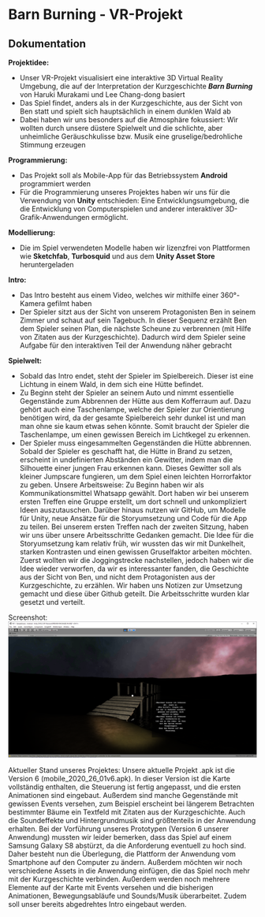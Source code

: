 # Barn Burning - VR-Projekt

## Dokumentation

**Projektidee:**
- Unser VR-Projekt visualisiert eine interaktive 3D Virtual Reality Umgebung, die auf der Interpretation der Kurzgeschichte ***Barn Burning*** von Haruki Murakami und Lee Chang-dong basiert
- Das Spiel findet, anders als in der Kurzgeschichte, aus der Sicht von Ben statt und spielt sich hauptsächlich in einem dunklen Wald ab
- Dabei haben wir uns besonders auf die Atmosphäre fokussiert: Wir wollten durch unsere düstere Spielwelt und die schlichte, aber unheimliche Geräuschkulisse bzw. Musik eine gruselige/bedrohliche Stimmung erzeugen

**Programmierung:**
- Das Projekt soll als Mobile-App für das Betriebssystem **Android** programmiert werden
- Für die Programmierung unseres Projektes haben wir uns für die Verwendung von **Unity** entschieden: Eine Entwicklungsumgebung, die die Entwicklung von Computerspielen und anderer interaktiver 3D-Grafik-Anwendungen ermöglicht.

**Modellierung:**
- Die im Spiel verwendeten Modelle haben wir lizenzfrei von Plattformen wie **Sketchfab**, **Turbosquid** und aus dem **Unity Asset Store** heruntergeladen

**Intro:**
- Das Intro besteht aus einem Video, welches wir mithilfe einer 360°-Kamera gefilmt haben
- Der Spieler sitzt aus der Sicht von unserem Protagonisten Ben in seinem Zimmer und schaut auf sein Tagebuch. In dieser Sequenz erzählt Ben dem Spieler seinen Plan, die nächste Scheune zu verbrennen (mit Hilfe von Zitaten aus der Kurzgeschichte). Dadurch wird dem Spieler seine Aufgabe für den interaktiven Teil der Anwendung näher gebracht

**Spielwelt:**
- Sobald das Intro endet, steht der Spieler im Spielbereich. Dieser ist eine Lichtung 
in einem Wald, in dem sich eine Hütte befindet. 
- Zu Beginn steht der Spieler an seinem Auto und nimmt essentielle Gegenstände zum Abbrennen der Hütte aus dem Kofferraum auf. Dazu gehört auch eine Taschenlampe, welche der Spieler zur Orientierung benötigen wird, da der gesamte Spielbereich sehr dunkel ist und man man ohne sie kaum etwas sehen könnte. Somit braucht der Spieler die Taschenlampe, um einen gewissen Bereich im Lichtkegel zu erkennen.  
- Der Spieler muss eingesammelten Gegenständen die Hütte abbrennen. Sobald der Spieler es geschafft hat, die Hütte in Brand zu setzen, erscheint in undefinierten Abständen ein Gewitter, indem man die Silhouette einer jungen Frau erkennen kann. Dieses Gewitter soll als kleiner Jumpscare fungieren, um dem Spiel einen leichten Horrorfaktor zu geben. 
Unsere Arbeitsweise:
Zu Beginn haben wir als Kommunikationsmittel Whatsapp gewählt. Dort haben wir bei unserem ersten Treffen eine Gruppe erstellt, um dort schnell und unkompliziert Ideen auszutauschen. Darüber hinaus nutzen wir GitHub, um Modelle für Unity, neue Ansätze für die Storyumsetzung und Code für die App zu teilen. 
Bei unserem ersten Treffen nach der zweiten Sitzung, haben wir uns über unsere Arbeitsschritte Gedanken gemacht. Die Idee für die Storyumsetzung kam relativ früh, wir wussten das wir mit Dunkelheit, starken Kontrasten und einen gewissen Gruselfaktor arbeiten möchten. Zuerst wollten wir die Joggingstrecke nachstellen, jedoch haben wir die Idee wieder verworfen, da wir es interessanter fanden, die Geschichte aus der Sicht von Ben, und nicht dem Protagonisten aus der Kurzgeschichte, zu erzählen. Wir haben uns Notizen zur Umsetzung gemacht und diese über Github geteilt. Die Arbeitsschritte wurden klar gesetzt und verteilt.  


Screenshot:
![Hier sehen Sie einen Screenshot](https://raw.githubusercontent.com/Timjr27/BarnBurning1/master/screenshotBr%C3%BCcke.png "Unity Screenshot")


Aktueller Stand unseres Projektes:
Unsere aktuelle Projekt .apk ist die Version 6 (mobile_2020_26_01v6.apk). In dieser Version ist die Karte vollständig enthalten, die Steuerung ist fertig angepasst, und die ersten Animationen sind eingebaut. Außerdem sind manche Gegenstände mit gewissen Events versehen, zum Beispiel erscheint bei längerem Betrachten bestimmter Bäume ein Textfeld mit Zitaten aus der Kurzgeschichte. Auch die Soundeffekte und Hintergrundmusik sind größtenteils in der Anwendung erhalten. 
Bei der Vorführung unseres Prototypen (Version 6 unserer Anwendung) mussten wir leider bemerken, dass das Spiel auf einem Samsung Galaxy S8 abstürzt, da die Anforderung eventuell zu hoch sind. Daher besteht nun die Überlegung, die Plattform der Anwendung vom Smartphone auf den Computer zu ändern. Außerdem möchten wir noch verschiedene Assets in die Anwendung einfügen, die das Spiel noch mehr mit der Kurzgeschichte verbinden. Au0erdem werden noch mehrere Elemente auf der Karte mit Events versehen und die bisherigen Animationen, Bewegungsabläufe und Sounds/Musik überarbeitet. Zudem soll unser bereits abgedrehtes Intro eingebaut werden.
